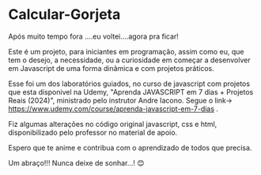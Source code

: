 # Calcular-Gorjeta
 
Após muito tempo fora ....eu voltei....agora pra ficar!

Este é um projeto, para iniciantes em programação, assim como eu, que tem o desejo, a necessidade, ou a curiosidade em começar a desenvolver em Javascript de uma forma dinâmica e com projetos práticos.

Esse foi um dos laboratórios guiados, no curso de javascript com projetos que esta disponivel na Udemy, "Aprenda JAVASCRIPT em 7 dias + Projetos Reais (2024)", ministrado pelo instrutor Andre Iacono. Segue o link-> https://www.udemy.com/course/aprenda-javascript-em-7-dias .

Fiz algumas alterações no código original javascript, css e html, disponibilizado pelo professor no material de apoio.

Espero que te anime e contribua com o aprendizado de todos que precisa.

Um abraço!!! Nunca deixe de sonhar...! 
😊
